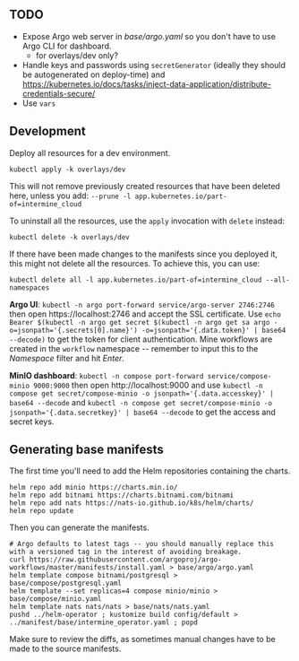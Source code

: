 ## TODO

- Expose Argo web server in *base/argo.yaml* so you don't have to use Argo CLI for dashboard.
  - for overlays/dev only?
- Handle keys and passwords using `secretGenerator` (ideally they should be autogenerated on deploy-time) and https://kubernetes.io/docs/tasks/inject-data-application/distribute-credentials-secure/
- Use `vars`

## Development

Deploy all resources for a dev environment.

```
kubectl apply -k overlays/dev
```

This will not remove previously created resources that have been deleted here, unless you add: `--prune -l app.kubernetes.io/part-of=intermine_cloud`

To uninstall all the resources, use the `apply` invocation with `delete` instead:

```
kubectl delete -k overlays/dev
```

If there have been made changes to the manifests since you deployed it, this might not delete all the resources. To achieve this, you can use:

```
kubectl delete all -l app.kubernetes.io/part-of=intermine_cloud --all-namespaces
```

**Argo UI**: `kubectl -n argo port-forward service/argo-server 2746:2746` then open https://localhost:2746 and accept the SSL certificate. Use `echo Bearer $(kubectl -n argo get secret $(kubectl -n argo get sa argo -o=jsonpath='{.secrets[0].name}') -o=jsonpath='{.data.token}' | base64 --decode)` to get the token for client authentication. Mine workflows are created in the `workflow` namespace -- remember to input this to the *Namespace* filter and hit *Enter*.

**MinIO dashboard**: `kubectl -n compose port-forward service/compose-minio 9000:9000` then open http://localhost:9000 and use `kubectl -n compose get secret/compose-minio -o jsonpath='{.data.accesskey}' | base64 --decode` and `kubectl -n compose get secret/compose-minio -o jsonpath='{.data.secretkey}' | base64 --decode` to get the access and secret keys.

## Generating base manifests

The first time you'll need to add the Helm repositories containing the charts.

```
helm repo add minio https://charts.min.io/
helm repo add bitnami https://charts.bitnami.com/bitnami
helm repo add nats https://nats-io.github.io/k8s/helm/charts/
helm repo update
```

Then you can generate the manifests.

```
# Argo defaults to latest tags -- you should manually replace this with a versioned tag in the interest of avoiding breakage.
curl https://raw.githubusercontent.com/argoproj/argo-workflows/master/manifests/install.yaml > base/argo/argo.yaml
helm template compose bitnami/postgresql > base/compose/postgresql.yaml
helm template --set replicas=4 compose minio/minio > base/compose/minio.yaml
helm template nats nats/nats > base/nats/nats.yaml
pushd ../helm-operator ; kustomize build config/default > ../manifest/base/intermine_operator.yaml ; popd
```

Make sure to review the diffs, as sometimes manual changes have to be made to the source manifests.
